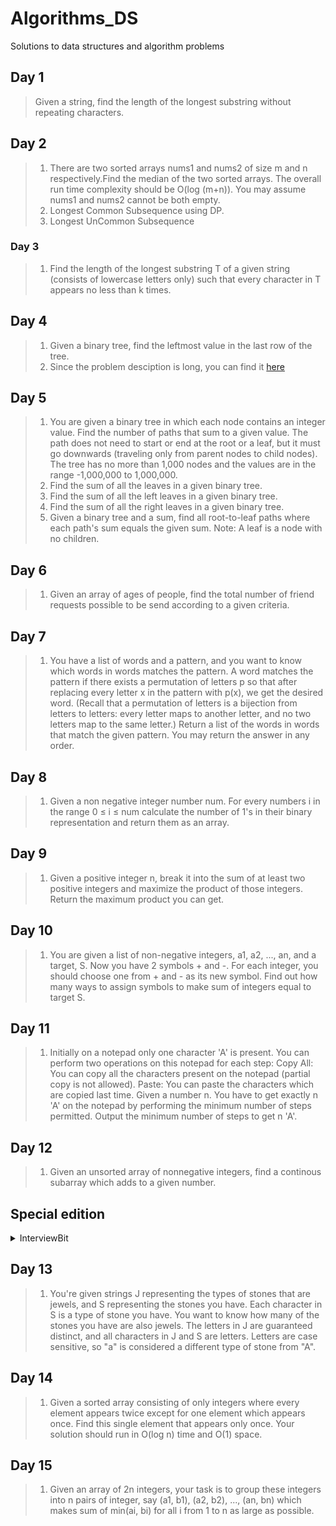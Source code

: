 # Algorithms_DS
Solutions to data structures and algorithm problems

## Day 1
> Given a string, find the length of the longest substring without repeating characters.

## Day 2
>1. There are two sorted arrays nums1 and nums2 of size m and n respectively.Find the median of the two sorted arrays. The overall run time complexity should be O(log (m+n)). You may assume nums1 and nums2 cannot be both empty.
>2. Longest Common Subsequence using DP.
>3. Longest UnCommon Subsequence

### Day 3
>1. Find the length of the longest substring T of a given string (consists of lowercase letters only) such that every character in T appears no less than k times.

## Day 4
>1. Given a binary tree, find the leftmost value in the last row of the tree.
>2. Since the problem desciption is long, you can find it [here](https://leetcode.com/problems/validate-ip-address/)

## Day 5
>1. You are given a binary tree in which each node contains an integer value. Find the number of paths that sum to a given value.
The path does not need to start or end at the root or a leaf, but it must go downwards (traveling only from parent nodes to child nodes).
The tree has no more than 1,000 nodes and the values are in the range -1,000,000 to 1,000,000.
>2. Find the sum of all the leaves in a given binary tree.
>3. Find the sum of all the left leaves in a given binary tree.
>4. Find the sum of all the right leaves in a given binary tree.
>5. Given a binary tree and a sum, find all root-to-leaf paths where each path's sum equals the given sum.
Note: A leaf is a node with no children.

## Day 6
>1. Given an array of ages of people, find the total number of friend requests possible to be send according to a given criteria.

## Day 7
>1. You have a list of words and a pattern, and you want to know which words in words matches the pattern.
A word matches the pattern if there exists a permutation of letters p so that after replacing every letter x in the pattern with p(x), we get the desired word.
(Recall that a permutation of letters is a bijection from letters to letters: every letter maps to another letter, and no two letters map to the same letter.)
Return a list of the words in words that match the given pattern. 
You may return the answer in any order.

## Day 8 
>1. Given a non negative integer number num. For every numbers i in the range 0 ≤ i ≤ num calculate the number of 1's in their binary representation and return them as an array.

## Day 9
>1. Given a positive integer n, break it into the sum of at least two positive integers and maximize the product of those integers. Return the maximum product you can get.

## Day 10
>1. You are given a list of non-negative integers, a1, a2, ..., an, and a target, S. Now you have 2 symbols + and -. For each integer, you should choose one from + and - as its new symbol.
Find out how many ways to assign symbols to make sum of integers equal to target S.

## Day 11
>1. Initially on a notepad only one character 'A' is present. You can perform two operations on this notepad for each step:
Copy All: You can copy all the characters present on the notepad (partial copy is not allowed).
Paste: You can paste the characters which are copied last time.
Given a number n. You have to get exactly n 'A' on the notepad by performing the minimum number of steps permitted. Output the minimum number of steps to get n 'A'.

## Day 12 
>1. Given an unsorted array of nonnegative integers, find a continous subarray which adds to a given number.

## Special edition
<details><summary>InterviewBit</summary>

>1. Given an unsorted array of integers, find the length of longest continuous increasing subsequence (subarray).
>2. Given a read only array of n + 1 integers between 1 and n, find one number that repeats in linear time using less than O(n) space and traversing the stream sequentially O(1) times.
>3. Given a list of non negative integers, arrange them such that they form the largest number.
>4. Given an array containing n distinct numbers taken from 0, 1, 2, ..., n, find the one that is missing from the array.
>5. Given an unsorted integer array, find the first missing positive integer.
>6. Given a singly linked list of N nodes. The task is to find middle of the linked list. For example, if given linked list is 1->2->3->4->5 then output should be 3. 
If there are even nodes, then there would be two middle nodes, we need to print second middle element. For example, if given linked list is 1->2->3->4->5->6 then output should be 4.
>7. Given a linked list of N nodes. The task is to check if the the linked list has a loop. Linked list can contain self loop.
>8. Write a function that returns true if the given Binary Tree is SumTree else false. A SumTree is a Binary Tree where value of every node x is equal to sum of nodes present in its left subtree and right subtree of x. An empty tree is SumTree and sum of an empty tree can be considered as 0. A leaf node is also considered as SumTree.
>9. Given a binary tree and a sum, determine if the tree has a root-to-leaf path such that adding up all the values along the path equals the given sum.
>10. Given a binary tree, check whether it is a mirror of itself (ie, symmetric around its center).
>11. Given an array A of N positive integers and another number X. Determine whether or not there exist two elements in A whose sum is exactly X.
>12. Given an input string, reverse the string word by word.
</details>

## Day 13
>1. You're given strings J representing the types of stones that are jewels, and S representing the stones you have.  Each character in S is a type of stone you have.  You want to know how many of the stones you have are also jewels.
The letters in J are guaranteed distinct, and all characters in J and S are letters. Letters are case sensitive, so "a" is considered a different type of stone from "A".

## Day 14
>1. Given a sorted array consisting of only integers where every element appears twice except for one element which appears once. Find this single element that appears only once. Your solution should run in O(log n) time and O(1) space.

## Day 15
>1. Given an array of 2n integers, your task is to group these integers into n pairs of integer, say (a1, b1), (a2, b2), ..., (an, bn) which makes sum of min(ai, bi) for all i from 1 to n as large as possible.
